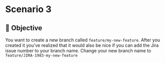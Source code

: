 # Scenario 3

## 🏁 Objective

You want to create a new branch called `feature/my-new-feature`. After you created it
you've realized that it would also be nice if you can add the Jira issue number to
your branch name. Change your new branch name to `feature/JIRA-1983-my-new-feature`
